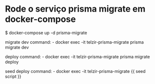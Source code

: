     
# Rode o serviço prisma migrate em docker-compose

$ docker-compose up -d prisma-migrate

migrate dev command:
    - docker exec -it telzir-prisma-migrate prisma migrate dev
  
deploy command:
    - docker exec -it telzir-prisma-migrate prisma migrate deploy

seed deploy command: 
    - docker exec -it telzir-prisma-migrate {{ seed script }}
